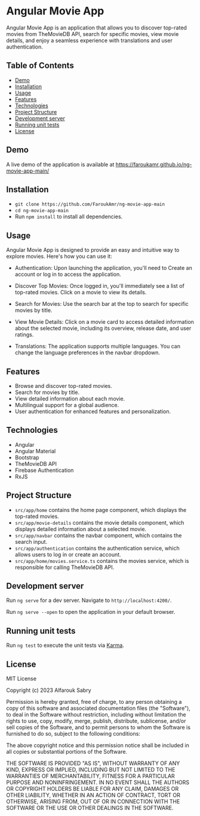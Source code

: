 # Angular Movie App

Angular Movie App is an application that allows you to discover top-rated movies from TheMovieDB API, search for specific movies, view movie details, and enjoy a seamless experience with translations and user authentication.

## Table of Contents

- [Demo](#demo)
- [Installation](#installation)
- [Usage](#usage)
- [Features](#features)
- [Technologies](#technologies)
- [Project Structure](#project-structure)
- [Development server](#development-server)
- [Running unit tests](#running-unit-tests)
- [License](#license)

## Demo

A live demo of the application is available at https://faroukamr.github.io/ng-movie-app-main/

## Installation

- `git clone https://github.com/FaroukAmr/ng-movie-app-main`
- `cd ng-movie-app-main`
- Run `npm install` to install all dependencies.

## Usage

Angular Movie App is designed to provide an easy and intuitive way to explore movies. Here's how you can use it:

- Authentication: Upon launching the application, you'll need to Create an account or log in to access the application.

- Discover Top Movies: Once logged in, you'll immediately see a list of top-rated movies. Click on a movie to view its details.

- Search for Movies: Use the search bar at the top to search for specific movies by title.

- View Movie Details: Click on a movie card to access detailed information about the selected movie, including its overview, release date, and user ratings.

- Translations: The application supports multiple languages. You can change the language preferences in the navbar dropdown.

## Features

- Browse and discover top-rated movies.
- Search for movies by title.
- View detailed information about each movie.
- Multilingual support for a global audience.
- User authentication for enhanced features and personalization.

## Technologies

- Angular
- Angular Material
- Bootstrap
- TheMovieDB API
- Firebase Authentication
- RxJS

## Project Structure

- `src/app/home` contains the home page component, which displays the top-rated movies.
- `src/app/movie-details` contains the movie details component, which displays detailed information about a selected movie.
- `src/app/navbar` contains the navbar component, which contains the search input.
- `src/app/authentication` contains the authentication service, which allows users to log in or create an account.
- `src/app/home/movies.service.ts` contains the movies service, which is responsible for calling TheMovieDB API.

## Development server

Run `ng serve` for a dev server. Navigate to `http://localhost:4200/`.

Run `ng serve --open` to open the application in your default browser.

## Running unit tests

Run `ng test` to execute the unit tests via [Karma](https://karma-runner.github.io).

## License

MIT License

Copyright (c) 2023 Alfarouk Sabry

Permission is hereby granted, free of charge, to any person obtaining a copy
of this software and associated documentation files (the "Software"), to deal
in the Software without restriction, including without limitation the rights
to use, copy, modify, merge, publish, distribute, sublicense, and/or sell
copies of the Software, and to permit persons to whom the Software is
furnished to do so, subject to the following conditions:

The above copyright notice and this permission notice shall be included in all
copies or substantial portions of the Software.

THE SOFTWARE IS PROVIDED "AS IS", WITHOUT WARRANTY OF ANY KIND, EXPRESS OR
IMPLIED, INCLUDING BUT NOT LIMITED TO THE WARRANTIES OF MERCHANTABILITY,
FITNESS FOR A PARTICULAR PURPOSE AND NONINFRINGEMENT. IN NO EVENT SHALL THE
AUTHORS OR COPYRIGHT HOLDERS BE LIABLE FOR ANY CLAIM, DAMAGES OR OTHER
LIABILITY, WHETHER IN AN ACTION OF CONTRACT, TORT OR OTHERWISE, ARISING FROM,
OUT OF OR IN CONNECTION WITH THE SOFTWARE OR THE USE OR OTHER DEALINGS IN THE
SOFTWARE.
